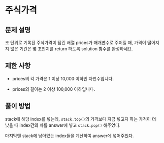 # 주식가격

## 문제 설명

초 단위로 기록된 주식가격이 담긴 배열 prices가 매개변수로 주어질 때, 가격이 떨어지지 않은 기간은 몇 초인지를 return 하도록 solution 함수를 완성하세요.

## 제한 사항

- prices의 각 가격은 1 이상 10,000 이하인 자연수입니다.

- prices의 길이는 2 이상 100,000 이하입니다.

## 풀이 방법

stack에 해당 index를 넣는데, ```stack.top()```의 가격보다 지금 넣고자 하는 가격이 더 낮을 때 index간의 차를 answer에 넣고 ```stack.pop()``` 해주었다.

마지막엔 stack에 남아있는 index들을 계산하여 answer에 넣어주었다.
